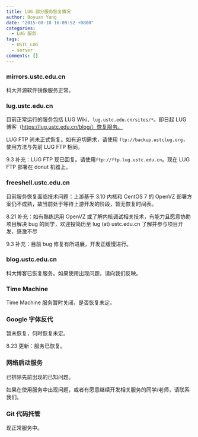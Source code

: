 ```yaml
---
title: LUG 部分服务恢复情况
author: Boyuan Yang
date: "2015-08-18 16:09:52 +0800"
categories:
  - LUG 服务
tags:
  - USTC_LUG
  - server
comments: []
---
```


### mirrors.ustc.edu.cn

科大开源软件镜像服务正常。

### lug.ustc.edu.cn

目前正常运行的服务包括 LUG Wiki、`lug.ustc.edu.cn/sites/*`。即日起 LUG 博客（https://lug.ustc.edu.cn/blog/）恢复服务。

LUG FTP 尚未正式恢复。如有迫切需求，请使用 `ftp://backup.ustclug.org`，使用方法与先前 LUG FTP 相同。

9.3 补充：LUG FTP 现已回复。请使用`ftp://ftp.lug.ustc.edu.cn`。现在 LUG FTP 部署在 donut 机器上。

### freeshell.ustc.edu.cn

目前服务恢复面临技术问题：上游基于 3.10 内核和 CentOS 7 的 OpenVZ 部署方案仍不成熟，故当前处于等待上游开发的阶段，暂无恢复时间表。

8.21 补充：如有熟练运用 OpenVZ 或了解内核调试相关技术，有能力且愿意协助项目解决 bug 的同学，欢迎投简历至 lug (at) ustc.edu.cn 了解并参与项目开发，感激不尽

9.3 补充：目前 bug 修复有所进展，开发正缓慢进行。

### blog.ustc.edu.cn

科大博客已恢复服务。如果使用出现问题，请向我们反映。

### Time Machine

Time Machine 服务暂时关闭，是否恢复未定。

### Google 字体反代

暂未恢复，何时恢复未定。

8.23 更新：服务已恢复。

### 网络启动服务

已排除先前出现的已知问题。

如果在使用服务中出现问题，或者有愿意继续开发相关服务的同学/老师，请联系我们。

### Git 代码托管

现正常服务中。
